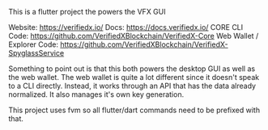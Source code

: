 This is a flutter project the powers the VFX GUI

Website: https://verifiedx.io/
Docs: https://docs.verifiedx.io/
CORE CLI Code: https://github.com/VerifiedXBlockchain/VerifiedX-Core
Web Wallet / Explorer Code: https://github.com/VerifiedXBlockchain/VerifiedX-SpyglassService

Something to point out is that this both powers the desktop GUI as well as the web wallet. The web wallet is quite a lot different since it doesn't speak to a CLI directly. Instead, it works through an API that has the data already normalized. It also manages it's own key generation.

This project uses fvm so all flutter/dart commands need to be prefixed with that.